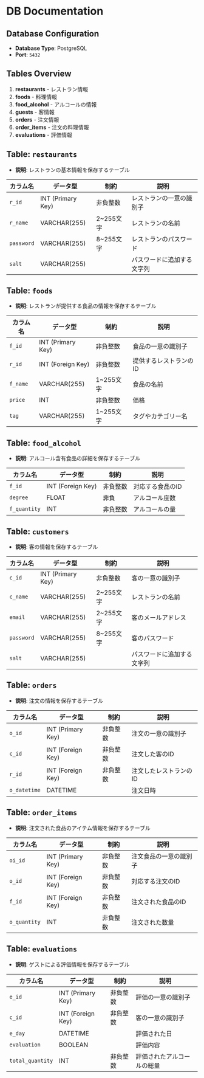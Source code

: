 # DB Documentation

## Database Configuration
- **Database Type**: PostgreSQL
- **Port**: `5432`

## Tables Overview
1. **restaurants** - レストラン情報
2. **foods** - 料理情報
3. **food_alcohol** - アルコールの情報
4. **guests** - 客情報
5. **orders** - 注文情報
6. **order_items** - 注文の料理情報
7. **evaluations** - 評価情報


## Table: `restaurants`
- **説明**: レストランの基本情報を保存するテーブル

| カラム名   | データ型          | 制約               | 説明                |
|------------|-------------------|---------------------|---------------------|
| `r_id`     | INT (Primary Key)  | 非負整数 | レストランの一意の識別子 |
| `r_name` | VARCHAR(255)       | 2~255文字 |  レストランの名前   |
| `password` | VARCHAR(255)       | 8~255文字 |  レストランのパスワード   |
| `salt` | VARCHAR(255)       |  |  パスワードに追加する文字列           |

## Table: `foods`
- **説明**: レストランが提供する食品の情報を保存するテーブル

| カラム名   | データ型          | 制約               | 説明                |
|------------|-------------------|---------------------|---------------------|
| `f_id`    | INT (Primary Key)  | 非負整数 |  食品の一意の識別子           |
| `r_id`    | INT (Foreign Key)  | 非負整数 |  提供するレストランのID        |
| `f_name`    | VARCHAR(255)       | 1~255文字 |  食品の名前                   |
| `price`   | INT     | 非負整数 |  価格                         |
| `tag`     | VARCHAR(255)       | 1~255文字 |  タグやカテゴリー名           |

## Table: `food_alcohol`
- **説明**: アルコール含有食品の詳細を保存するテーブル

| カラム名   | データ型          | 制約               | 説明                |
|------------|-------------------|---------------------|---------------------|
| `f_id`       | INT (Foreign Key)  | 非負整数 |  対応する食品のID             |
| `degree`     | FLOAT              | 非負　|  アルコール度数               |
| `f_quantity` | INT                | 非負整数 |  アルコールの量               |

## Table: `customers`
- **説明**: 客の情報を保存するテーブル

| カラム名   | データ型          | 制約               | 説明                |
|------------|-------------------|---------------------|---------------------|
| `c_id`     | INT (Primary Key)  | 非負整数 |  客の一意の識別子         |
| `c_name` | VARCHAR(255)       | 2~255文字 |  レストランの名前   |
| `email`    | VARCHAR(255)       | 2~255文字 |  客のメールアドレス       |
| `password` | VARCHAR(255)       | 8~255文字 |  客のパスワード           |
| `salt` | VARCHAR(255)       |  |  パスワードに追加する文字列           |

## Table: `orders`
- **説明**: 注文の情報を保存するテーブル

| カラム名   | データ型          | 制約               | 説明                |
|------------|-------------------|---------------------|---------------------|
| `o_id`    | INT (Primary Key)  | 非負整数 |  注文の一意の識別子           |
| `c_id`    | INT (Foreign Key)  | 非負整数 |  注文した客のID           |
| `r_id`    | INT (Foreign Key)  | 非負整数 |  注文したレストランのID       |
| `o_datetime`  | DATETIME           |  |  注文日時                       |

## Table: `order_items`
- **説明**: 注文された食品のアイテム情報を保存するテーブル

| カラム名   | データ型          | 制約               | 説明                |
|------------|-------------------|---------------------|---------------------|
| `oi_id`      | INT (Primary Key)  | 非負整数 |  注文食品の一意の識別子   |
| `o_id`       | INT (Foreign Key)  | 非負整数 |  対応する注文のID             |
| `f_id`       | INT (Foreign Key)  | 非負整数 |  注文された食品のID           |
| `o_quantity` | INT                | 非負整数 |  注文された数量               |

## Table: `evaluations`
- **説明**: ゲストによる評価情報を保存するテーブル

| カラム名   | データ型          | 制約               | 説明                |
|------------|-------------------|---------------------|---------------------|
| `e_id`            | INT (Primary Key)  | 非負整数 |  評価の一意の識別子           |
| `c_id`            | INT (Foreign Key)  | 非負整数 |  客の一意の識別子         |
| `e_day`           | DATETIME           |  |  評価された日                       |
| `evaluation`      | BOOLEAN               |  |  評価内容                     |
| `total_quantity`  | INT                | 非負整数 |  評価されたアルコールの総量  |